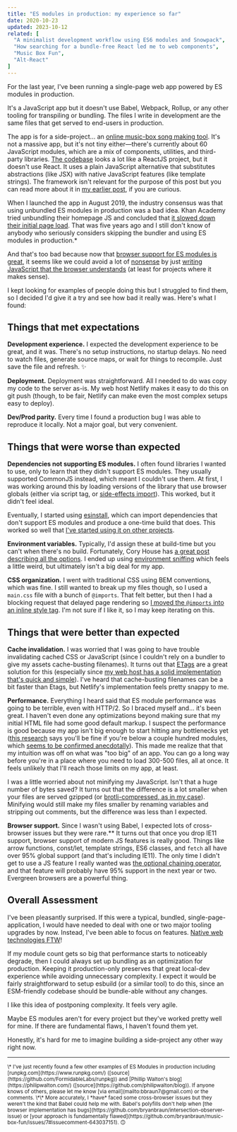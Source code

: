 ```yaml
---
title: "ES modules in production: my experience so far"
date: 2020-10-23
updated: 2023-10-12
related: [
  "A minimalist development workflow using ES6 modules and Snowpack",
  "How searching for a bundle-free React led me to web components",
  "Music Box Fun",
  "Alt-React"
]
---
```



For the last year, I've been running a single-page web app powered by ES modules in production.

It's a JavaScript app but it doesn't use Babel, Webpack, Rollup, or any other tooling for transpiling or bundling. The files I write in development are the same files that get served to end-users in production.

The app is for a side-project... an [online music-box song making tool](https://musicboxfun.com/). It's not a massive app, but it's not tiny either—there's currently about 60 JavaScript modules, which are a mix of components, utilities, and third-party libraries. [The codebase](https://github.com/bryanbraun/music-box-fun/tree/master/site) looks a lot like a ReactJS project, but it doesn't use React. It uses a plain JavaScript alternative that substitutes abstractions (like JSX) with native JavaScript features (like template strings). The framework isn't relevant for the purpose of this post but you can read more about it in [my earlier post]({{site.url}}/2019/09/11/web-dev-nirvana-and-why-I-needed-to-let-go-of-reactjs-to-reach-it/), if you are curious.

When I launched the app in August 2019, the industry consensus was that using unbundled ES modules in production was a bad idea. Khan Academy tried unbundling their homepage JS and concluded that [it slowed down their initial page load](https://blog.khanacademy.org/forgo-js-packaging-not-so-fast/). That was five years ago and I still don't know of anybody who seriously considers skipping the bundler and using ES modules in production.*

And that's too bad because now that [browser support for ES modules is great](https://caniuse.com/es6-module), it seems like we could avoid a lot of [nonsense]({{site.url}}/2019/04/16/nonsense/) by just [writing JavaScript that the browser understands](https://twitter.com/BryanEBraun/status/1295171120459546624) (at least for projects where it makes sense).

I kept looking for examples of people doing this but I struggled to find them, so I decided I'd give it a try and see how bad it really was. Here's what I found:

## Things that met expectations

**Development experience.** I expected the development experience to be great, and it was. There's no setup instructions, no startup delays. No need to watch files, generate source maps, or wait for things to recompile. Just save the file and refresh. ✨

**Deployment.** Deployment was straightforward. All I needed to do was copy my code to the server as-is. My web host Netlify makes it easy to do this on git push (though, to be fair, Netlify can make even the most complex setups easy to deploy).

**Dev/Prod parity.** Every time I found a production bug I was able to reproduce it locally. Not a major goal, but very convenient.

## Things that were worse than expected

**Dependencies not supporting ES modules.**
I often found libraries I wanted to use, only to learn that they didn't support ES modules. They usually supported CommonJS instead, which meant I couldn't use them. At first, I was working around this by loading versions of the library that use browser globals (either via script tag, or [side-effects import](https://stackoverflow.com/q/41127479/1154642)). This worked, but it didn't feel ideal.

Eventually, I started using [esinstall](https://www.npmjs.com/package/esinstall), which can import dependencies that don't support ES modules and produce a one-time build that does. This worked so well that [I've started using it on other projects](https://github.com/sparkbox/bouncy-ball/commit/568a1f2353efc879ef3c373b963569b6bf2644f6).

**Environment variables.** Typically, I'd assign these at build-time but you can't when there's no build. Fortunately, Cory House has [a great post describing all the options](https://www.freecodecamp.org/news/environment-settings-in-javascript-apps-c5f9744282b6/). I ended up using [environment sniffing](https://www.freecodecamp.org/news/environment-settings-in-javascript-apps-c5f9744282b6/#option-6-environment-sniffing) which feels a little weird, but ultimately isn't a big deal for my app.

**CSS organization.** I went with traditional CSS using BEM conventions, which was fine. I still wanted to break up my files though, so I used a `main.css` file with a bunch of `@imports`. That felt better, but then I had a blocking request that delayed page rendering so [I moved the `@imports` into an inline style tag](https://github.com/bryanbraun/music-box-fun/commit/dc2cc62c58ae61d972c124a433ca00d9aac304a2). I'm not sure if I like it, so I may keep iterating on this.

## Things that were better than expected

**Cache invalidation.** I was worried that I was going to have trouble invalidating cached CSS or JavaScript (since I couldn't rely on a bundler to give my assets cache-busting filenames). It turns out that [ETags](https://developer.mozilla.org/en-US/docs/Web/HTTP/Headers/ETag) are a great solution for this (especially since [my web host has a solid implementation that's quick and simple](https://www.netlify.com/blog/2017/02/23/better-living-through-caching/)). I've heard that cache-busting filenames can be a bit faster than Etags, but Netlify's implementation feels pretty snappy to me.

**Performance.**
Everything I heard said that ES module performance was going to be terrible, even with HTTP/2. So I braced myself and... it's been great. I haven't even done any optimizations beyond making sure that my initial HTML file had some good default markup. I suspect the performance is good because my app isn't big enough to start hitting any bottlenecks yet ([this research](https://v8.dev/features/modules#performance) says you'll be fine if you're below a couple hundred modules, which [seems to be confirmed anecdotally](https://twitter.com/lukejacksonn/status/1318158374878457857)). This made me realize that that my intuition was off on what was "too big" of an app. You can go a long way before you're in a place where you need to load 300-500 files, all at once. It feels unlikely that I'll reach those limits on my app, at least.

I was a little worried about not minifying my JavaScript. Isn't that a huge number of bytes saved? It turns out that the difference is a lot smaller when your files are served gzipped (or [brotli-compressed, as in my case](https://www.netlify.com/blog/2020/05/20/gain-instant-performance-boosts-as-brotli-comes-to-netlify-edge/)). Minifying would still make my files smaller by renaming variables and stripping out comments, but the difference was less than I expected.

**Browser support.** Since I wasn't using Babel, I expected lots of cross-browser issues but they were rare.** It turns out that once you drop IE11 support, browser support of modern JS features is really good. Things like arrow functions, const/let, template strings, ES6 classes, and `fetch` all have over 95% global support (and that's including IE11). The only time I didn't get to use a JS feature I really wanted was [the optional chaining operator](https://developer.mozilla.org/en-US/docs/Web/JavaScript/Reference/Operators/Optional_chaining), and that feature will probably have 95% support in the next year or two. Evergreen browsers are a powerful thing.

## Overall Assessment

I've been pleasantly surprised. If this were a typical, bundled, single-page-application, I would have needed to deal with one or two major tooling upgrades by now. Instead, I've been able to focus on features. [Native web technologies FTW](https://blog.jim-nielsen.com/2020/cheating-entropy-with-native-web-tech/)!

If my module count gets so big that performance starts to noticeably degrade, then I could always set up bundling as an optimization for production. Keeping it production-only preserves that great local-dev experience while avoiding unnecessary complexity. I expect it would be fairly straightforward to setup esbuild (or a similar tool) to do this, since an ESM-friendly codebase should be bundle-able without any changes.

I like this idea of postponing complexity. It feels very agile.

Maybe ES modules aren't for every project but they've worked pretty well for mine. If there are fundamental flaws, I haven't found them yet.

Honestly, it's hard for me to imagine building a side-project any other way right now.

***

<small>
\* I've just recently found a few other examples of ES Modules in production including [runpkg.com](https://www.runpkg.com/) ([source](https://github.com/FormidableLabs/runpkg)) and [Phillip Walton's blog](https://philipwalton.com/) ([source](https://github.com/philipwalton/blog)). If anyone knows of others, please let me know [via email](mailto:bbraun7@gmail.com) or the comments.
</small>

<small>
\*\* More accurately, I *have* faced some cross-browser issues but they weren't the kind that Babel could help me with. Babel's polyfills don't help when [the browser implementation has bugs](https://github.com/bryanbraun/intersection-observer-issue) or [your approach is fundamentally flawed](https://github.com/bryanbraun/music-box-fun/issues/7#issuecomment-643037151). 🙃
</small>

<style>
  /*
    A tiny font-size hack, just for this page, to prevent an orphaned word in the post title.
    I FEEL BAD ABOUT IT OK?!?
  */
  .article-title {
    font-size: 1.96em;
  }
</style>
